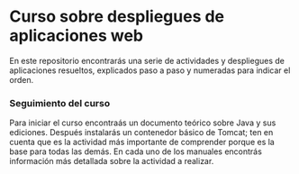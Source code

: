 # Curso sobre despliegues de aplicaciones web
En este repositorio encontrarás una serie de actividades y despliegues de aplicaciones resueltos, explicados paso a paso y numeradas para indicar el orden.
### Seguimiento del curso
Para iniciar el curso encontraás un documento teórico sobre Java y sus ediciones. Después instalarás un contenedor básico de Tomcat; ten en cuenta que es la actividad
más importante de comprender porque es la base para todas las demás. En cada uno de los manuales encontrás información más detallada sobre la actividad a realizar.
